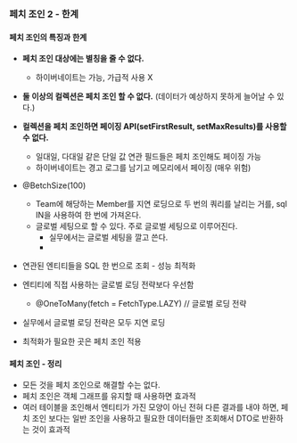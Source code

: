 ### 페치 조인 2 - 한계

#### 페치 조인의 특징과 한계
- **페치 조인 대상에는 별칭을 줄 수 없다.**
    - 하이버네이트는 가능, 가급적 사용 X
- **둘 이상의 컬렉션은 페치 조인 할 수 없다.** (데이터가 예상하지 못하게 늘어날 수 있다.)
- **컬렉션을 페치 조인하면 페이징 API(setFirstResult, setMaxResults)를 사용할 수 없다.**
    - 일대일, 다대일 같은 단일 값 연관 필드들은 페치 조인해도 페이징 가능
    - 하이버네이트는 경고 로그를 남기고 메모리에서 페이징 (매우 위험)

- @BetchSize(100)
    - Team에 해당하는 Member를 지연 로딩으로 두 번의 쿼리를 날리는 거를, sql IN을 사용하여 한 번에 가져온다.
    - 글로벌 세팅으로 할 수 있다. 주로 글로벌 세팅으로 이루어진다.
      - 실무에서는 글로벌 세팅을 깔고 쓴다.
      - <property name="hibernate.default_batch_fetch_size" value="100" />

- 연관된 엔티티들을 SQL 한 번으로 조회 - 성능 최적화
- 엔티티에 직접 사용하는 글로벌 로딩 전략보다 우선함
    - @OneToMany(fetch = FetchType.LAZY) // 글로벌 로딩 전략
- 실무에서 글로벌 로딩 전략은 모두 지연 로딩
- 최적화가 필요한 곳은 페치 조인 적용

#### 페치 조인 - 정리
- 모든 것을 페치 조인으로 해결할 수는 없다.
- 페치 조인은 객체 그래프를 유지할 때 사용하면 효과적
- 여러 테이블을 조인해서 엔티티가 가진 모양이 아닌 전혀 다른 결과를 내야 하면, 페치 조인 보다는 일반 조인을 사용하고 필요한 데이터들만 조회해서 DTO로 반환하는 것이 효과적